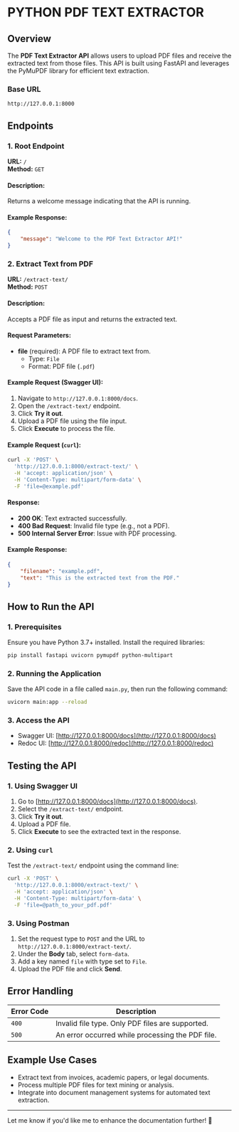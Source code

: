 # **PYTHON PDF TEXT EXTRACTOR**

## **Overview**
The **PDF Text Extractor API** allows users to upload PDF files and receive the extracted text from those files. This API is built using FastAPI and leverages the PyMuPDF library for efficient text extraction.

### **Base URL**
```
http://127.0.0.1:8000
```


## **Endpoints**

### **1. Root Endpoint**
**URL:** `/`  
**Method:** `GET`  

#### **Description:**
Returns a welcome message indicating that the API is running.

#### **Example Response:**
```json
{
    "message": "Welcome to the PDF Text Extractor API!"
}
```



### **2. Extract Text from PDF**
**URL:** `/extract-text/`  
**Method:** `POST`  

#### **Description:**
Accepts a PDF file as input and returns the extracted text.

#### **Request Parameters:**
- **file** (required): A PDF file to extract text from.  
  - Type: `File`
  - Format: PDF file (`.pdf`)

#### **Example Request (Swagger UI):**
1. Navigate to `http://127.0.0.1:8000/docs`.
2. Open the `/extract-text/` endpoint.
3. Click **Try it out**.
4. Upload a PDF file using the file input.
5. Click **Execute** to process the file.

#### **Example Request (`curl`):**
```bash
curl -X 'POST' \
  'http://127.0.0.1:8000/extract-text/' \
  -H 'accept: application/json' \
  -H 'Content-Type: multipart/form-data' \
  -F 'file=@example.pdf'
```

#### **Response:**
- **200 OK**: Text extracted successfully.
- **400 Bad Request**: Invalid file type (e.g., not a PDF).
- **500 Internal Server Error**: Issue with PDF processing.

#### **Example Response:**
```json
{
    "filename": "example.pdf",
    "text": "This is the extracted text from the PDF."
}
```



## **How to Run the API**

### **1. Prerequisites**
Ensure you have Python 3.7+ installed. Install the required libraries:
```bash
pip install fastapi uvicorn pymupdf python-multipart
```

### **2. Running the Application**
Save the API code in a file called `main.py`, then run the following command:
```bash
uvicorn main:app --reload
```

### **3. Access the API**
- Swagger UI: [http://127.0.0.1:8000/docs](http://127.0.0.1:8000/docs)
- Redoc UI: [http://127.0.0.1:8000/redoc](http://127.0.0.1:8000/redoc)



## **Testing the API**

### **1. Using Swagger UI**
1. Go to [http://127.0.0.1:8000/docs](http://127.0.0.1:8000/docs).
2. Select the `/extract-text/` endpoint.
3. Click **Try it out**.
4. Upload a PDF file.
5. Click **Execute** to see the extracted text in the response.

### **2. Using `curl`**
Test the `/extract-text/` endpoint using the command line:
```bash
curl -X 'POST' \
  'http://127.0.0.1:8000/extract-text/' \
  -H 'accept: application/json' \
  -H 'Content-Type: multipart/form-data' \
  -F 'file=@path_to_your_pdf.pdf'
```

### **3. Using Postman**
1. Set the request type to `POST` and the URL to `http://127.0.0.1:8000/extract-text/`.
2. Under the **Body** tab, select `form-data`.
3. Add a key named `file` with type set to `File`.
4. Upload the PDF file and click **Send**.



## **Error Handling**

| **Error Code** | **Description**                                  |
|----------------|--------------------------------------------------|
| `400`          | Invalid file type. Only PDF files are supported. |
| `500`          | An error occurred while processing the PDF file. |


## **Example Use Cases**
- Extract text from invoices, academic papers, or legal documents.
- Process multiple PDF files for text mining or analysis.
- Integrate into document management systems for automated text extraction.

---

Let me know if you'd like me to enhance the documentation further! 🚀
